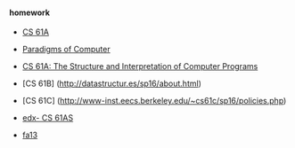 #### homework
   - [CS 61A](http://cs61a.org/)
   - [Paradigms of Computer](https://courses.edx.org/courses/course-v1:LouvainX+Louv1.1x+3T2016/info)
   - [CS 61A: The Structure and Interpretation of Computer Programs](http://cs61a.org/)
   - [CS 61B] (http://datastructur.es/sp16/about.html)
   - [CS 61C] (http://www-inst.eecs.berkeley.edu/~cs61c/sp16/policies.php)   
    
   - [edx- CS 61AS](https://edge.edx.org/courses/course-v1:UCBerkeley+CS61AS+Spring_2015/courseware/59af4a08fc674596ac07d8a1f06ab667/)  
   - [fa13](http://www-inst.eecs.berkeley.edu/~cs61a/fa13/)  
   